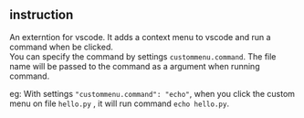 ## instruction
An externtion for vscode. It adds a context menu to vscode and run a command when be clicked.   
You can specify the command by settings `custommenu.command`. The file name will be passed to the command as a argument when running command.  

eg: With settings `"custommenu.command": "echo"`, when you click the custom menu on file `hello.py` , it will run command `echo hello.py`.